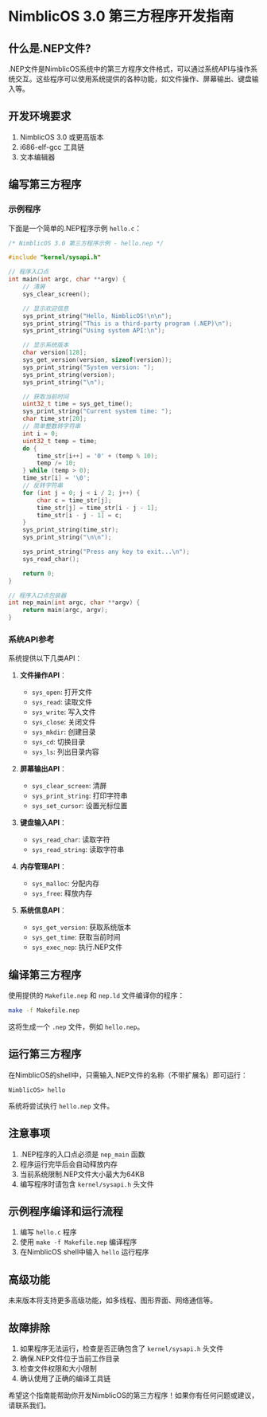 # NimblicOS 3.0 第三方程序开发指南

## 什么是.NEP文件?

.NEP文件是NimblicOS系统中的第三方程序文件格式，可以通过系统API与操作系统交互。这些程序可以使用系统提供的各种功能，如文件操作、屏幕输出、键盘输入等。

## 开发环境要求

1. NimblicOS 3.0 或更高版本
2. i686-elf-gcc 工具链
3. 文本编辑器

## 编写第三方程序

### 示例程序

下面是一个简单的.NEP程序示例 `hello.c`：

```c
/* NimblicOS 3.0 第三方程序示例 - hello.nep */

#include "kernel/sysapi.h"

// 程序入口点
int main(int argc, char **argv) {
    // 清屏
    sys_clear_screen();

    // 显示欢迎信息
    sys_print_string("Hello, NimblicOS!\n\n");
    sys_print_string("This is a third-party program (.NEP)\n");
    sys_print_string("Using system API:\n");

    // 显示系统版本
    char version[128];
    sys_get_version(version, sizeof(version));
    sys_print_string("System version: ");
    sys_print_string(version);
    sys_print_string("\n");

    // 获取当前时间
    uint32_t time = sys_get_time();
    sys_print_string("Current system time: ");
    char time_str[20];
    // 简单整数转字符串
    int i = 0;
    uint32_t temp = time;
    do {
        time_str[i++] = '0' + (temp % 10);
        temp /= 10;
    } while (temp > 0);
    time_str[i] = '\0';
    // 反转字符串
    for (int j = 0; j < i / 2; j++) {
        char c = time_str[j];
        time_str[j] = time_str[i - j - 1];
        time_str[i - j - 1] = c;
    }
    sys_print_string(time_str);
    sys_print_string("\n\n");

    sys_print_string("Press any key to exit...\n");
    sys_read_char();

    return 0;
}

// 程序入口点包装器
int nep_main(int argc, char **argv) {
    return main(argc, argv);
}
```

### 系统API参考

系统提供以下几类API：

1. **文件操作API**：
   - `sys_open`: 打开文件
   - `sys_read`: 读取文件
   - `sys_write`: 写入文件
   - `sys_close`: 关闭文件
   - `sys_mkdir`: 创建目录
   - `sys_cd`: 切换目录
   - `sys_ls`: 列出目录内容

2. **屏幕输出API**：
   - `sys_clear_screen`: 清屏
   - `sys_print_string`: 打印字符串
   - `sys_set_cursor`: 设置光标位置

3. **键盘输入API**：
   - `sys_read_char`: 读取字符
   - `sys_read_string`: 读取字符串

4. **内存管理API**：
   - `sys_malloc`: 分配内存
   - `sys_free`: 释放内存

5. **系统信息API**：
   - `sys_get_version`: 获取系统版本
   - `sys_get_time`: 获取当前时间
   - `sys_exec_nep`: 执行.NEP文件

## 编译第三方程序

使用提供的 `Makefile.nep` 和 `nep.ld` 文件编译你的程序：

```bash
make -f Makefile.nep
```

这将生成一个 `.nep` 文件，例如 `hello.nep`。

## 运行第三方程序

在NimblicOS的shell中，只需输入.NEP文件的名称（不带扩展名）即可运行：

```
NimblicOS> hello
```

系统将尝试执行 `hello.nep` 文件。

## 注意事项

1. .NEP程序的入口点必须是 `nep_main` 函数
2. 程序运行完毕后会自动释放内存
3. 当前系统限制.NEP文件大小最大为64KB
4. 编写程序时请包含 `kernel/sysapi.h` 头文件

## 示例程序编译和运行流程

1. 编写 `hello.c` 程序
2. 使用 `make -f Makefile.nep` 编译程序
3. 在NimblicOS shell中输入 `hello` 运行程序

## 高级功能

未来版本将支持更多高级功能，如多线程、图形界面、网络通信等。

## 故障排除

1. 如果程序无法运行，检查是否正确包含了 `kernel/sysapi.h` 头文件
2. 确保.NEP文件位于当前工作目录
3. 检查文件权限和大小限制
4. 确认使用了正确的编译工具链

希望这个指南能帮助你开发NimblicOS的第三方程序！如果你有任何问题或建议，请联系我们。